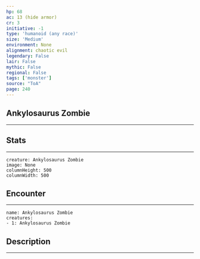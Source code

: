 ```yaml
---
hp: 68
ac: 13 (hide armor)
cr: 3
initiative: -1
type: 'humanoid (any race)'    
size: 'Medium'
environment: None
alignment: chaotic evil
legendary: False
lair: False
mythic: False
regional: False
tags: ['monster']
source: "ToA"
page: 240
---
```


## Ankylosaurus Zombie
---



## Stats
---

```statblock
creature: Ankylosaurus Zombie
image: None
columnHeight: 500
columnWidth: 500
```

## Encounter
---

```encounter-table
name: Ankylosaurus Zombie
creatures:
- 1: Ankylosaurus Zombie
```

## Description
---




